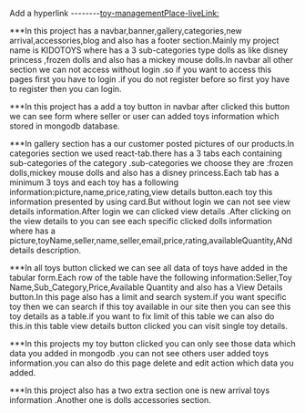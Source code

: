 
Add a hyperlink --------[toy-managementPlace-liveLink:]()

***In this project has a navbar,banner,gallery,categories,new arrival,accessories,blog and also has a footer section.Mainly my project name is KIDOTOYS where has a 3 sub-categories type dolls as like disney princess ,frozen dolls and also has a mickey mouse dolls.In navbar all other section we can not  access without login .so if you want to access this pages first you have to login .if you do not  register before  so first yoy have to register then you can login.


***In this project has a add a toy button in navbar after clicked this button we can see form where seller or user can added toys information which stored in mongodb database.


***In gallery section has a our customer posted pictures of our products.In categories section we used react-tab.there has a 3 tabs each containing sub-categories of the category .sub-categories we choose they are :frozen dolls,mickey mouse dolls and also has a disney princess.Each tab has a minimum 3 toys and each toy has a following information:picture,name,price,rating,view details button.each toy this information presented by using card.But without login we can not see view details information.After login we can clicked view details .After clicking on the view details to 
you can see each specific clicked dolls information where has a picture,toyName,seller,name,seller,email,price,rating,availableQuantity,ANd details description.


***In all toys button clicked we can see all data of toys have added in the tabular form.Each row of the table have the following information:Seller,Toy Name,Sub_Category,Price,Available Quantity and also has a View Details button.In this page also has a limit and search system.if you want specific toy then we can search if this toy available in our site then you can see this toy details as a table.if you want to fix limit of this table we can also do this.in this table view details button clicked you can visit single toy details.


***In this projects my toy button clicked you can only see those data which data you added in mongodb .you can not see others user added toys information.you can also do this page delete and edit action which data you added.


***In this project also has a two extra section one is new arrival toys information .Another one is dolls accessories section.
